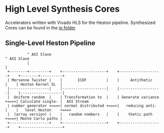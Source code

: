 High Level Synthesis Cores
==========================

Accelerators written with Vivado HLS for the Heston pipeline.
Synthesized Cores can be found in the [ip folder](../ip)

Single-Level Heston Pipeline
----------------------------

```
          ^ AXI Slave                                                                ^ AXI Slave
          |                                                                          |
 +--------+---------+    +--------------------+    +-------------------+    +--------+----------+
 | Mersenne Twister |    |       ICDF         |    |     Antithetic    |    | Heston Kernel SL  |
 |------------------|    |--------------------|    |-------------------|    |-------------------|
 |  Uniform random  |    | Transformation to  |    | Generate variance +===>| Calculate single- |  AXI Stream
 | number generator +===>| normal distributed +===>|   reducing anti-  |    |   level Heston    +===>
 |  (array version) |    |   random nnmbers   |    |    thetic path    +===>| Monte Carlo paths |  
 +------------------+    +--------------------+    +-------------------+    +-------------------+
```
